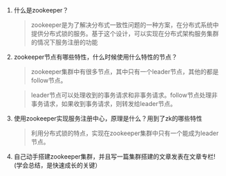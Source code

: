 1. 什么是zookeeper？
    > zookeeper是为了解决分布式一致性问题的一种方案，在分布式系统中提供分布式锁的服务。基于这个设计，可以实现在分布式架构服务集群的情况下服务注册的功能
        
1. zookeeper节点有哪些特性，什么时候使用什么特性的节点？
    > zookeeper集群中有很多节点，其中只有一个leader节点，其他的都是follow节点。
    
    > leader节点可以处理收到的事务请求和非事务请求。follow节点处理非事务请求，如果收到事务请求，则转发给leader节点。
    
1. 使用zookeeper实现服务注册中心，原理是什么？用到了zk的哪些特性
    > 利用分布式锁的特点，实现在zookeeper集群中只有一个能成为leader节点。
    
1. 自己动手搭建zookeeper集群，并且写一篇集群搭建的文章发表在文章专栏!(学会总结，是快速成长的关键）
